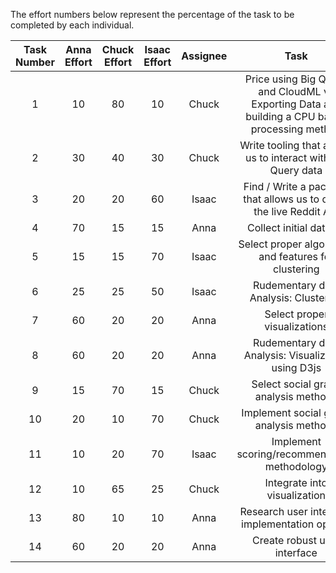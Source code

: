 The effort numbers below represent the percentage of the task to be completed by each individual.

**Task Number**|**Anna Effort**|**Chuck Effort**|**Isaac Effort**|**Assignee**|**Task**
:-----:|:-----:|:-----:|:-----:|:-----:|:-----:
1|10|80|10|Chuck|Price using Big Query and CloudML vs Exporting Data and building a CPU based processing method
2|30|40|30|Chuck|Write tooling that allows us to interact with Big Query data
3|20|20|60|Isaac|Find / Write a package that allows us to query the live Reddit API
4|70|15|15|Anna|Collect initial dataset
5|15|15|70|Isaac|Select proper algorithms and features for clustering
6|25|25|50|Isaac|Rudementary data Analysis: Clustering
7|60|20|20|Anna|Select proper visualizations
8|60|20|20|Anna|Rudementary data Analysis: Visualization using D3js
9|15|70|15|Chuck|Select social graph analysis methods
10|20|10|70|Chuck|Implement social graph analysis methods
11|10|20|70|Isaac|Implement scoring/recommendation methodology
12|10|65|25|Chuck|Integrate into visualization
13|80|10|10|Anna|Research user interface implementation options
14|60|20|20|Anna|Create robust user interface